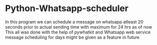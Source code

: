 # Python-Whatsapp-scheduler
In this program we can schedule a message on whatsapp atleast 20 seconds prior to actual sending time with maximum for 24 hrs as of now 
This all was done with the help of pywhatkit and Whatsapp web service 
message scheduling for days might be given as a feature in future
